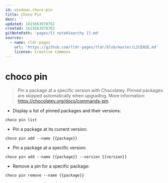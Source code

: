 ```yaml
---
id: windows.choco-pin
title: Choco Pin
desc: ''
updated: 1615663978762
created: 1615663978762
gitNotePath: 'pages/{{ noteHiearchy }}.md'
sources:
  - name: tldr-pages
    url: 'https://github.com/tldr-pages/tldr/blob/master/LICENSE.md'
    license: Creative Commons
---
```

# choco pin

> Pin a package at a specific version with Chocolatey.
> Pinned packages are skipped automatically when upgrading.
> More information: <https://chocolatey.org/docs/commands-pin>.

- Display a list of pinned packages and their versions:

`choco pin list`

- Pin a package at its current version:

`choco pin add --name {{package}}`

- Pin a package at a specific version:

`choco pin add --name {{package}} --version {{version}}`

- Remove a pin for a specific package:

`choco pin remove --name {{package}}`

